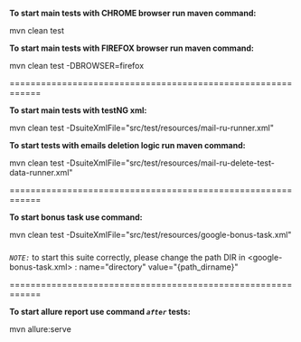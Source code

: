 **To start main tests with CHROME browser run maven command:**

mvn clean test

**To start main tests with FIREFOX browser run maven command:**

mvn clean test -DBROWSER=firefox

============================================================

**To start main tests with testNG xml:**

mvn clean test -DsuiteXmlFile="src/test/resources/mail-ru-runner.xml"

**To start tests with emails deletion logic run maven command:**

mvn clean test -DsuiteXmlFile="src/test/resources/mail-ru-delete-test-data-runner.xml"

============================================================

**To start bonus task use command:**

mvn clean test -DsuiteXmlFile="src/test/resources/google-bonus-task.xml"

#####

_`NOTE:`_ to start this suite correctly, please change the path DIR in <google-bonus-task.xml> : name="directory"
value="{path_dirname}"

============================================================

**To start allure report use command _`after`_ tests:**

mvn allure:serve

